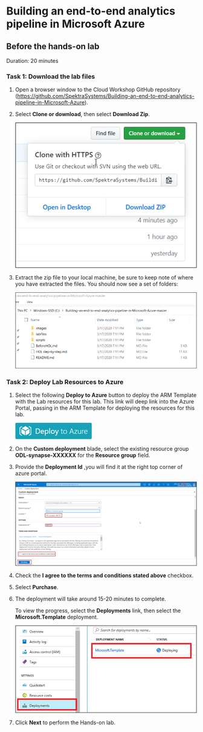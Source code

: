 # Building an end-to-end analytics pipeline in Microsoft Azure

## Before the hands-on lab

Duration: 20 minutes

### Task 1: Download the lab files

1. Open a browser window to the Cloud Workshop GitHub repository (<https://github.com/SpektraSystems/Building-an-end-to-end-analytics-pipeline-in-Microsoft-Azure>).

2. Select **Clone or download**, then select **Download Zip**.

    ![Download Zip from Github repository.](images/labfiles-clone.png)

3. Extract the zip file to your local machine, be sure to keep note of where you have extracted the files. You should now see a set of folders:

    ![Windows Explorer showing the extracted files.](images/labfiles-c.png)

### Task 2: Deploy Lab Resources to Azure

1. Select the following **Deploy to Azure** button to deploy the ARM Template with the Lab resources for this lab. This link will deep link into the Azure Portal, passing in the ARM Template for deploying the resources for this lab.

    [![Deploy to Azure button.](images/azure-deploy-button-small.png "Deploy to Azure")](https://portal.azure.com/#create/Microsoft.Template/uri/https%3A%2F%2Fraw.githubusercontent.com%2FSpektraSystems%2FBuilding-an-end-to-end-analytics-pipeline-in-Microsoft-Azure%2Fmaster%2Fscripts%2Ftemplate.json)

2. On the **Custom deployment** blade, select the existing resource group **ODL-synapse-XXXXXX** for the **Resource group** field.

3. Provide the **Deployment Id** ,you will find it at the right top corner of azure portal.

    ![Deployment Id.](images/deployment-id.png)

4. Check the **I agree to the terms and conditions stated above** checkbox.

5. Select **Purchase**.

6. The deployment will take around 15-20 minutes to complete.

    To view the progress, select the **Deployments** link, then select the **Microsoft.Template** deployment.

    ![View template deployment status.](images/deployment-status.png)

7. Click **Next** to perform the Hands-on lab.
